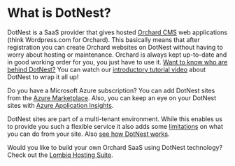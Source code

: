 # What is DotNest?



DotNest is a SaaS provider that gives hosted [Orchard CMS](http://orchardproject.net/) web applications (think Wordpress.com for Orchard). This basically means that after registration you can create Orchard websites on DotNest without having to worry about hosting or maintenance. Orchard is always kept up-to-date and in good working order for you, you just have to use it. [Want to know who are behind DotNest?](about-lombiq) You can watch our [introductory tutorial video](https://www.youtube.com/watch?v=1k5A-TIyibQ&list=PLuskKJW0FhJcXpbKqATKllLj9RsH-eDg3&index=1) about DotNest to wrap it all up!

Do you have a Microsoft Azure subscription? You can add DotNest sites from the [Azure Marketplace](http://azure.microsoft.com/en-us/marketplace/partners/lombiq/dotnest/). Also, you can keep an eye on your DotNest sites with [Azure Application Insights](collecting-usage-telemetry-with-azure-application-insights).

DotNest sites are part of a multi-tenant environment. While this enables us to provide you such a flexible service it also adds some [limitations](limitations) on what you can do from your site. Also [see how DotNest works](under-the-hood).

Would you like to build your own Orchard SaaS using DotNest technology? Check out the [Lombiq Hosting Suite](lombiq-hosting-suite).
